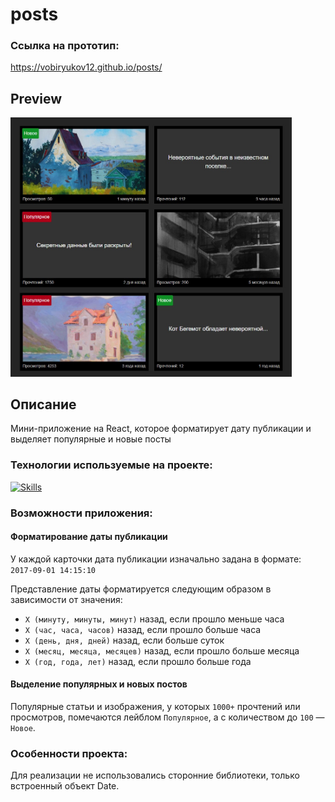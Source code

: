 # posts
### Ссылка на прототип:

https://vobiryukov12.github.io/posts/

## Preview

<img src='./src/assets/preview.jpg' width='450'>

## Описание
Мини-приложение на React, которое форматирует дату публикации и выделяет популярные и новые посты

### Технологии используемые на проекте:
[![Skills](https://skillicons.dev/icons?i=react,ts,scss,vite)](https://skillicons.dev)

### Возможности приложения:

#### Форматирование даты публикации

У каждой карточки дата публикации изначально задана в формате: `2017-09-01 14:15:10`

Представление даты форматируется следующим образом в зависимости от значения: 
- `X (минуту, минуты, минут)` назад, если прошло меньше часа
- `X (час, часа, часов)` назад, если прошло больше часа
- `X (день, дня, дней)` назад, если больше суток
- `X (месяц, месяца, месяцев)` назад, если прошло больше месяца
- `X (год, года, лет)` назад, если прошло больше года

#### Выделение популярных и новых постов
Популярные статьи и изображения, у которых `1000+` прочтений или просмотров, помечаются лейблом `Популярное`, а с количеством до `100` — `Новое`.

### Особенности проекта:
Для реализации не использовались сторонние библиотеки, только встроенный объект Date.
